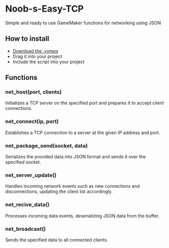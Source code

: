 # Noob-s-Easy-TCP
Simple and ready to use GameMaker functions for networking using JSON 

## How to install
- [Download the .yymps](https://github.com/FedoraGuyDev/Noob-s-Easy-TCP/releases)
- Drag it into your project
- Include the script into your project

## Functions

### net_host(port, clients)
Initializes a TCP server on the specified port and prepares it to accept client connections.

### net_connect(ip, port)
Establishes a TCP connection to a server at the given IP address and port.

### net_package_send(socket, data)
Serializes the provided data into JSON format and sends it over the specified socket.

### net_server_update()
Handles incoming network events such as new connections and disconnections, updating the client list accordingly.

### net_recive_data()
Processes incoming data events, deserializing JSON data from the buffer.

### net_broadcast()
Sends the specified data to all connected clients.
